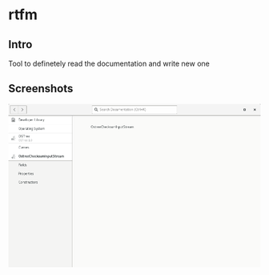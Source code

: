 # rtfm

## Intro

Tool to definetely read the documentation and write new one

## Screenshots

![rtfm screenshot](https://github.com/albfan/rtfm/raw/master/etc/rtfm-screenshot.png)

